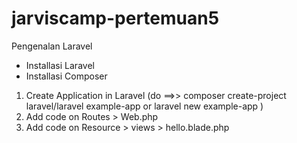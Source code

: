 # jarviscamp-pertemuan5
Pengenalan Laravel

- Installasi Laravel
- Installasi Composer 

1. Create Application in Laravel (do ==>> composer create-project laravel/laravel example-app or laravel new example-app )
2. Add code on Routes > Web.php
3. Add code on Resource > views > hello.blade.php
